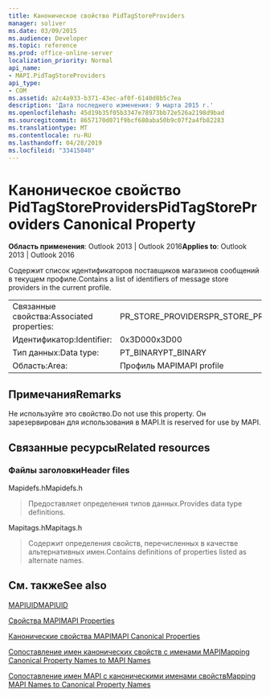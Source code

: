 ```yaml
---
title: Каноническое свойство PidTagStoreProviders
manager: soliver
ms.date: 03/09/2015
ms.audience: Developer
ms.topic: reference
ms.prod: office-online-server
localization_priority: Normal
api_name:
- MAPI.PidTagStoreProviders
api_type:
- COM
ms.assetid: a2c4a933-b371-43ec-af0f-6140d8b5c7ea
description: 'Дата последнего изменения: 9 марта 2015 г.'
ms.openlocfilehash: 45d19b35f05b3347e78973bb72e526a2198d9bad
ms.sourcegitcommit: 8657170d071f9bcf680aba50b9c07f2a4fb82283
ms.translationtype: MT
ms.contentlocale: ru-RU
ms.lasthandoff: 04/28/2019
ms.locfileid: "33415840"
---
```

# <a name="pidtagstoreproviders-canonical-property"></a><span data-ttu-id="15043-103">Каноническое свойство PidTagStoreProviders</span><span class="sxs-lookup"><span data-stu-id="15043-103">PidTagStoreProviders Canonical Property</span></span>

  
  
<span data-ttu-id="15043-104">**Область применения**: Outlook 2013 | Outlook 2016</span><span class="sxs-lookup"><span data-stu-id="15043-104">**Applies to**: Outlook 2013 | Outlook 2016</span></span> 
  
<span data-ttu-id="15043-105">Содержит список идентификаторов поставщиков магазинов сообщений в текущем профиле.</span><span class="sxs-lookup"><span data-stu-id="15043-105">Contains a list of identifiers of message store providers in the current profile.</span></span>
  
|||
|:-----|:-----|
|<span data-ttu-id="15043-106">Связанные свойства:</span><span class="sxs-lookup"><span data-stu-id="15043-106">Associated properties:</span></span>  <br/> |<span data-ttu-id="15043-107">PR_STORE_PROVIDERS</span><span class="sxs-lookup"><span data-stu-id="15043-107">PR_STORE_PROVIDERS</span></span>  <br/> |
|<span data-ttu-id="15043-108">Идентификатор:</span><span class="sxs-lookup"><span data-stu-id="15043-108">Identifier:</span></span>  <br/> |<span data-ttu-id="15043-109">0x3D00</span><span class="sxs-lookup"><span data-stu-id="15043-109">0x3D00</span></span>  <br/> |
|<span data-ttu-id="15043-110">Тип данных:</span><span class="sxs-lookup"><span data-stu-id="15043-110">Data type:</span></span>  <br/> |<span data-ttu-id="15043-111">PT_BINARY</span><span class="sxs-lookup"><span data-stu-id="15043-111">PT_BINARY</span></span>  <br/> |
|<span data-ttu-id="15043-112">Область:</span><span class="sxs-lookup"><span data-stu-id="15043-112">Area:</span></span>  <br/> |<span data-ttu-id="15043-113">Профиль MAPI</span><span class="sxs-lookup"><span data-stu-id="15043-113">MAPI profile</span></span>  <br/> |
   
## <a name="remarks"></a><span data-ttu-id="15043-114">Примечания</span><span class="sxs-lookup"><span data-stu-id="15043-114">Remarks</span></span>

<span data-ttu-id="15043-115">Не используйте это свойство.</span><span class="sxs-lookup"><span data-stu-id="15043-115">Do not use this property.</span></span> <span data-ttu-id="15043-116">Он зарезервирован для использования в MAPI.</span><span class="sxs-lookup"><span data-stu-id="15043-116">It is reserved for use by MAPI.</span></span>
  
## <a name="related-resources"></a><span data-ttu-id="15043-117">Связанные ресурсы</span><span class="sxs-lookup"><span data-stu-id="15043-117">Related resources</span></span>

### <a name="header-files"></a><span data-ttu-id="15043-118">Файлы заголовки</span><span class="sxs-lookup"><span data-stu-id="15043-118">Header files</span></span>

<span data-ttu-id="15043-119">Mapidefs.h</span><span class="sxs-lookup"><span data-stu-id="15043-119">Mapidefs.h</span></span>
  
> <span data-ttu-id="15043-120">Предоставляет определения типов данных.</span><span class="sxs-lookup"><span data-stu-id="15043-120">Provides data type definitions.</span></span>
    
<span data-ttu-id="15043-121">Mapitags.h</span><span class="sxs-lookup"><span data-stu-id="15043-121">Mapitags.h</span></span>
  
> <span data-ttu-id="15043-122">Содержит определения свойств, перечисленных в качестве альтернативных имен.</span><span class="sxs-lookup"><span data-stu-id="15043-122">Contains definitions of properties listed as alternate names.</span></span>
    
## <a name="see-also"></a><span data-ttu-id="15043-123">См. также</span><span class="sxs-lookup"><span data-stu-id="15043-123">See also</span></span>



[<span data-ttu-id="15043-124">MAPIUID</span><span class="sxs-lookup"><span data-stu-id="15043-124">MAPIUID</span></span>](mapiuid.md)


[<span data-ttu-id="15043-125">Свойства MAPI</span><span class="sxs-lookup"><span data-stu-id="15043-125">MAPI Properties</span></span>](mapi-properties.md)
  
[<span data-ttu-id="15043-126">Канонические свойства MAPI</span><span class="sxs-lookup"><span data-stu-id="15043-126">MAPI Canonical Properties</span></span>](mapi-canonical-properties.md)
  
[<span data-ttu-id="15043-127">Сопоставление имен канонических свойств с именами MAPI</span><span class="sxs-lookup"><span data-stu-id="15043-127">Mapping Canonical Property Names to MAPI Names</span></span>](mapping-canonical-property-names-to-mapi-names.md)
  
[<span data-ttu-id="15043-128">Сопоставление имен MAPI с каноническими именами свойств</span><span class="sxs-lookup"><span data-stu-id="15043-128">Mapping MAPI Names to Canonical Property Names</span></span>](mapping-mapi-names-to-canonical-property-names.md)

